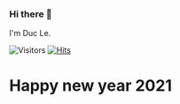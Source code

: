 ### Hi there 👋

I'm Duc Le.

![Visitors](https://visitor-badge.laobi.icu/badge?page_id=ldcduc.ldcduc)
[![Hits](https://hits.seeyoufarm.com/api/count/incr/badge.svg?url=https%3A%2F%2Fgithub.com%2Fldcduc%2Fldcduc%2Fblob%2Fmain%2FREADME.md&count_bg=%2379C83D&title_bg=%23555555&icon=&icon_color=%23E7E7E7&title=hits&edge_flat=false)](https://hits.seeyoufarm.com)

# Happy new year 2021